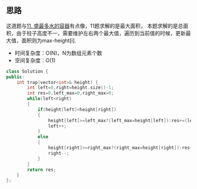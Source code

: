 ## 思路
这道题与[11. 盛最多水的容器](https://leetcode-cn.com/problems/container-with-most-water/)有点像，11题求解的是最大面积，
本题求解的是总面积，由于柱子高度不一，需要维护左右两个最大值，遍历到当前值的时候，更新最大值，面积则为max-height[i].

- 时间复杂度：O(N)，N为数组元素个数
- 空间复杂度：O(1)

```c++
class Solution {
public:
    int trap(vector<int>& height) {
        int left=0,right=height.size()-1;
        int res=0,left_max=0,right_max=0;
        while(left<right)
        {
            if(height[left]<height[right])
            {
                height[left]>=left_max?(left_max=height[left]):res+=(left_max-height[left]);     //更新left_max与res
                left++;
            }
            else
            {
                height[right]>=right_max?(right_max=height[right]):res+=(right_max-height[right]); //更新right_max与res
                right--;
            } 
        }
        return res;
    }
};
```
